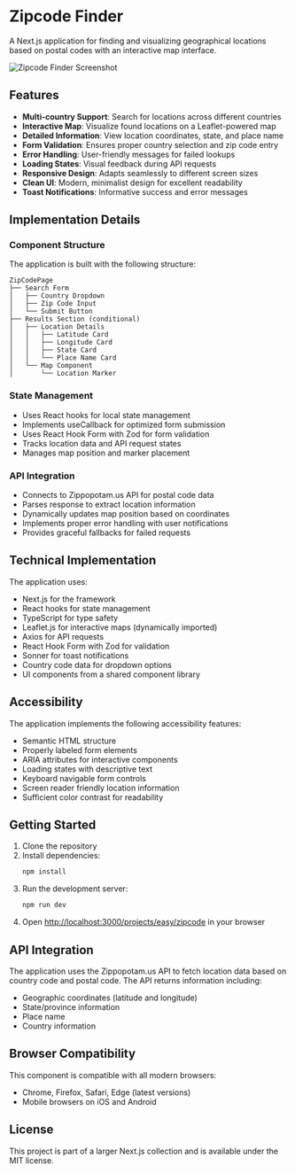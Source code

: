 # Zipcode Finder

A Next.js application for finding and visualizing geographical locations based on postal codes with an interactive map interface.

![Zipcode Finder Screenshot](https://ik.imagekit.io/nagoevid/nextjs-projects/zipcode.png?updatedAt=1748975569509)

## Features

- **Multi-country Support**: Search for locations across different countries
- **Interactive Map**: Visualize found locations on a Leaflet-powered map
- **Detailed Information**: View location coordinates, state, and place name
- **Form Validation**: Ensures proper country selection and zip code entry
- **Error Handling**: User-friendly messages for failed lookups
- **Loading States**: Visual feedback during API requests
- **Responsive Design**: Adapts seamlessly to different screen sizes
- **Clean UI**: Modern, minimalist design for excellent readability
- **Toast Notifications**: Informative success and error messages

## Implementation Details

### Component Structure

The application is built with the following structure:

```
ZipCodePage
├── Search Form
│   ├── Country Dropdown
│   ├── Zip Code Input
│   └── Submit Button
├── Results Section (conditional)
│   ├── Location Details
│   │   ├── Latitude Card
│   │   ├── Longitude Card
│   │   ├── State Card
│   │   └── Place Name Card
│   └── Map Component
│       └── Location Marker
```

### State Management

- Uses React hooks for local state management
- Implements useCallback for optimized form submission
- Uses React Hook Form with Zod for form validation
- Tracks location data and API request states
- Manages map position and marker placement

### API Integration

- Connects to Zippopotam.us API for postal code data
- Parses response to extract location information
- Dynamically updates map position based on coordinates
- Implements proper error handling with user notifications
- Provides graceful fallbacks for failed requests

## Technical Implementation

The application uses:

- Next.js for the framework
- React hooks for state management
- TypeScript for type safety
- Leaflet.js for interactive maps (dynamically imported)
- Axios for API requests
- React Hook Form with Zod for validation
- Sonner for toast notifications
- Country code data for dropdown options
- UI components from a shared component library

## Accessibility

The application implements the following accessibility features:

- Semantic HTML structure
- Properly labeled form elements
- ARIA attributes for interactive components
- Loading states with descriptive text
- Keyboard navigable form controls
- Screen reader friendly location information
- Sufficient color contrast for readability

## Getting Started

1. Clone the repository
2. Install dependencies:
   ```bash
   npm install
   ```
3. Run the development server:
   ```bash
   npm run dev
   ```
4. Open [http://localhost:3000/projects/easy/zipcode](http://localhost:3000/projects/easy/zipcode) in your browser

## API Integration

The application uses the Zippopotam.us API to fetch location data based on country code and postal code. The API returns information including:
- Geographic coordinates (latitude and longitude)
- State/province information
- Place name
- Country information

## Browser Compatibility

This component is compatible with all modern browsers:

- Chrome, Firefox, Safari, Edge (latest versions)
- Mobile browsers on iOS and Android

## License

This project is part of a larger Next.js collection and is available under the MIT license. 